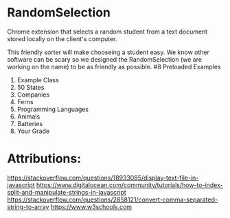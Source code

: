 # RandomSelection
Chrome extension that selects a random student from a text document stored locally on the client's computer. 

This friendly sorter will make chooseing a student easy. We know other software can be scary so we designed the RandomSelection (we are working on the name) to be as friendly as possible. 
#8 Preloaded Examples
1. Example Class
2. 50 States
3. Companies
4. Ferns
5. Programming Languages
6. Animals
7. Batteries
8. Your Grade

# Attributions:

https://stackoverflow.com/questions/18933085/display-text-file-in-javascript
https://www.digitalocean.com/community/tutorials/how-to-index-split-and-manipulate-strings-in-javascript
https://stackoverflow.com/questions/2858121/convert-comma-separated-string-to-array
https://www.w3schools.com 
